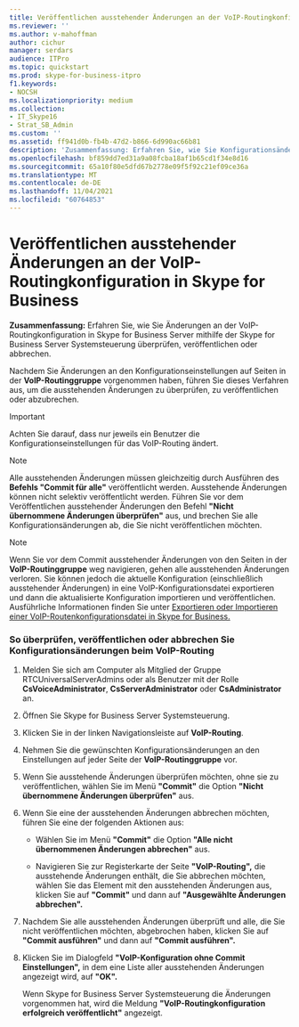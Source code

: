 ```yaml
---
title: Veröffentlichen ausstehender Änderungen an der VoIP-Routingkonfiguration in Skype for Business
ms.reviewer: ''
ms.author: v-mahoffman
author: cichur
manager: serdars
audience: ITPro
ms.topic: quickstart
ms.prod: skype-for-business-itpro
f1.keywords:
- NOCSH
ms.localizationpriority: medium
ms.collection:
- IT_Skype16
- Strat_SB_Admin
ms.custom: ''
ms.assetid: ff941d0b-fb4b-47d2-b866-6d990ac66b81
description: 'Zusammenfassung: Erfahren Sie, wie Sie Konfigurationsänderungen des VoIP-Routings in Skype for Business Server mithilfe der Skype for Business Server Systemsteuerung überprüfen, veröffentlichen oder abbrechen.'
ms.openlocfilehash: bf859dd7ed31a9a08fcba18af1b65cd1f34e8d16
ms.sourcegitcommit: 65a10f80e5dfd67b2778e09f5f92c21ef09ce36a
ms.translationtype: MT
ms.contentlocale: de-DE
ms.lasthandoff: 11/04/2021
ms.locfileid: "60764853"
---
```

# <a name="publish-pending-changes-to-the-voice-routing-configuration-in-skype-for-business"></a>Veröffentlichen ausstehender Änderungen an der VoIP-Routingkonfiguration in Skype for Business
 
**Zusammenfassung:** Erfahren Sie, wie Sie Änderungen an der VoIP-Routingkonfiguration in Skype for Business Server mithilfe der Skype for Business Server Systemsteuerung überprüfen, veröffentlichen oder abbrechen.
  
Nachdem Sie Änderungen an den Konfigurationseinstellungen auf Seiten in der **VoIP-Routinggruppe** vorgenommen haben, führen Sie dieses Verfahren aus, um die ausstehenden Änderungen zu überprüfen, zu veröffentlichen oder abzubrechen.
  
> [!IMPORTANT]
> Achten Sie darauf, dass nur jeweils ein Benutzer die Konfigurationseinstellungen für das VoIP-Routing ändert. 
  
> [!NOTE]
> Alle ausstehenden Änderungen müssen gleichzeitig durch Ausführen des **Befehls "Commit für alle"** veröffentlicht werden. Ausstehende Änderungen können nicht selektiv veröffentlicht werden. Führen Sie vor dem Veröffentlichen ausstehender Änderungen den Befehl **"Nicht übernommene Änderungen überprüfen"** aus, und brechen Sie alle Konfigurationsänderungen ab, die Sie nicht veröffentlichen möchten.
  
> [!NOTE]
> Wenn Sie vor dem Commit ausstehender Änderungen von den Seiten in der **VoIP-Routinggruppe** weg navigieren, gehen alle ausstehenden Änderungen verloren. Sie können jedoch die aktuelle Konfiguration (einschließlich ausstehender Änderungen) in eine VoIP-Konfigurationsdatei exportieren und dann die aktualisierte Konfiguration importieren und veröffentlichen. Ausführliche Informationen finden Sie unter [Exportieren oder Importieren einer VoIP-Routenkonfigurationsdatei in Skype for Business.](voice-route-configuration-import-export.md) 
  
### <a name="to-review-publish-or-cancel-voice-routing-configuration-changes"></a>So überprüfen, veröffentlichen oder abbrechen Sie Konfigurationsänderungen beim VoIP-Routing

1. Melden Sie sich am Computer als Mitglied der Gruppe RTCUniversalServerAdmins oder als Benutzer mit der Rolle **CsVoiceAdministrator**, **CsServerAdministrator** oder **CsAdministrator** an.
    
2. Öffnen Sie Skype for Business Server Systemsteuerung.
    
3. Klicken Sie in der linken Navigationsleiste auf **VoIP-Routing**.
    
4. Nehmen Sie die gewünschten Konfigurationsänderungen an den Einstellungen auf jeder Seite der **VoIP-Routinggruppe** vor.
    
5. Wenn Sie ausstehende Änderungen überprüfen möchten, ohne sie zu veröffentlichen, wählen Sie im Menü **"Commit"** die Option **"Nicht übernommene Änderungen überprüfen"** aus.
    
6. Wenn Sie eine der ausstehenden Änderungen abbrechen möchten, führen Sie eine der folgenden Aktionen aus:
    
   - Wählen Sie im Menü **"Commit"** die Option **"Alle nicht übernommenen Änderungen abbrechen"** aus.
    
   - Navigieren Sie zur Registerkarte der Seite **"VoIP-Routing",** die ausstehende Änderungen enthält, die Sie abbrechen möchten, wählen Sie das Element mit den ausstehenden Änderungen aus, klicken Sie auf **"Commit"** und dann auf **"Ausgewählte Änderungen abbrechen".**
    
7. Nachdem Sie alle ausstehenden Änderungen überprüft und alle, die Sie nicht veröffentlichen möchten, abgebrochen haben, klicken Sie auf **"Commit ausführen"** und dann auf **"Commit ausführen".**
    
8. Klicken Sie im Dialogfeld **"VoIP-Konfiguration ohne Commit Einstellungen",** in dem eine Liste aller ausstehenden Änderungen angezeigt wird, auf **"OK".** 
    
    Wenn Skype for Business Server Systemsteuerung die Änderungen vorgenommen hat, wird die Meldung **"VoIP-Routingkonfiguration erfolgreich veröffentlicht"** angezeigt.
    

